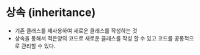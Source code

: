 # 상속 (inheritance)

- 기존 클래스를 재사용하여 새로운 클래스를 작성하는 것
- 상속을 통해서 적은양의 코드로 새로운 클래스를 작성 할 수 있고 코드를 공통적으로 관리할 수 있다.